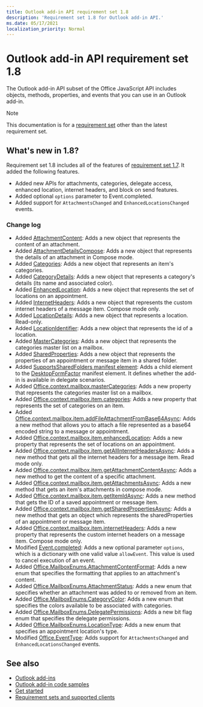 ```yaml
---
title: Outlook add-in API requirement set 1.8
description: 'Requirement set 1.8 for Outlook add-in API.'
ms.date: 05/17/2021
localization_priority: Normal
---
```


# Outlook add-in API requirement set 1.8

The Outlook add-in API subset of the Office JavaScript API includes objects, methods, properties, and events that you can use in an Outlook add-in.

> [!NOTE]
> This documentation is for a [requirement set](../../requirement-sets/outlook-api-requirement-sets.md) other than the latest requirement set.

## What's new in 1.8?

Requirement set 1.8 includes all of the features of [requirement set 1.7](../requirement-set-1.7/outlook-requirement-set-1.7.md). It added the following features.

- Added new APIs for attachments, categories, delegate access, enhanced location, internet headers, and block on send features.
- Added optional `options` parameter to Event.completed.
- Added support for `AttachmentsChanged` and `EnhancedLocationsChanged` events.

### Change log

- Added [AttachmentContent](/javascript/api/outlook/office.attachmentcontent?view=outlook-js-1.8&preserve-view=true): Adds a new object that represents the content of an attachment.
- Added [AttachmentDetailsCompose](/javascript/api/outlook/office.attachmentdetailscompose?view=outlook-js-1.8&preserve-view=true): Adds a new object that represents the details of an attachment in Compose mode.
- Added [Categories](/javascript/api/outlook/office.categories?view=outlook-js-1.8&preserve-view=true): Adds a new object that represents an item's categories.
- Added [CategoryDetails](/javascript/api/outlook/office.categorydetails?view=outlook-js-1.8&preserve-view=true): Adds a new object that represents a category's details (its name and associated color).
- Added [EnhancedLocation](/javascript/api/outlook/office.enhancedlocation?view=outlook-js-1.8&preserve-view=true): Adds a new object that represents the set of locations on an appointment.
- Added [InternetHeaders](/javascript/api/outlook/office.internetheaders?view=outlook-js-1.8&preserve-view=true): Adds a new object that represents the custom internet headers of a message item. Compose mode only.
- Added [LocationDetails](/javascript/api/outlook/office.locationdetails?view=outlook-js-1.8&preserve-view=true): Adds a new object that represents a location. Read-only.
- Added [LocationIdentifier](/javascript/api/outlook/office.locationidentifier?view=outlook-js-1.8&preserve-view=true): Adds a new object that represents the id of a location.
- Added [MasterCategories](/javascript/api/outlook/office.mastercategories?view=outlook-js-1.8&preserve-view=true): Adds a new object that represents the categories master list on a mailbox.
- Added [SharedProperties](/javascript/api/outlook/office.sharedproperties?view=outlook-js-1.8&preserve-view=true): Adds a new object that represents the properties of an appointment or message item in a shared folder.
- Added [SupportsSharedFolders manifest element](../../manifest/supportssharedfolders.md): Adds a child element to the [DesktopFormFactor](../../manifest/desktopformfactor.md) manifest element. It defines whether the add-in is available in delegate scenarios.
- Added [Office.context.mailbox.masterCategories](office.context.mailbox.md#properties): Adds a new property that represents the categories master list on a mailbox.
- Added [Office.context.mailbox.item.categories](office.context.mailbox.item.md#properties): Adds a new property that represents the set of categories on an item.
- Added [Office.context.mailbox.item.addFileAttachmentFromBase64Async](office.context.mailbox.item.md#methods): Adds a new method that allows you to attach a file represented as a base64 encoded string to a message or appointment.
- Added [Office.context.mailbox.item.enhancedLocation](office.context.mailbox.item.md#properties): Adds a new property that represents the set of locations on an appointment.
- Added [Office.context.mailbox.item.getAllInternetHeadersAsync](office.context.mailbox.item.md#methods): Adds a new method that gets all the internet headers for a message item. Read mode only.
- Added [Office.context.mailbox.item.getAttachmentContentAsync](office.context.mailbox.item.md#methods): Adds a new method to get the content of a specific attachment.
- Added [Office.context.mailbox.item.getAttachmentsAsync](office.context.mailbox.item.md#methods): Adds a new method that gets an item's attachments in compose mode.
- Added [Office.context.mailbox.item.getItemIdAsync](office.context.mailbox.item.md#methods): Adds a new method that gets the ID of a saved appointment or message item.
- Added [Office.context.mailbox.item.getSharedPropertiesAsync](office.context.mailbox.item.md#methods): Adds a new method that gets an object which represents the sharedProperties of an appointment or message item.
- Added [Office.context.mailbox.item.internetHeaders](office.context.mailbox.item.md#properties): Adds a new property that represents the custom internet headers on a message item. Compose mode only.
- Modified [Event.completed](/javascript/api/office/office.addincommands.event#completed_options_): Adds a new optional parameter `options`, which is a dictionary with one valid value `allowEvent`. This value is used to cancel execution of an event.
- Added [Office.MailboxEnums.AttachmentContentFormat](/javascript/api/outlook/office.mailboxenums.attachmentcontentformat?view=outlook-js-1.8&preserve-view=true): Adds a new enum that specifies the formatting that applies to an attachment's content.
- Added [Office.MailboxEnums.AttachmentStatus](/javascript/api/outlook/office.mailboxenums.attachmentstatus?view=outlook-js-1.8&preserve-view=true): Adds a new enum that specifies whether an attachment was added to or removed from an item.
- Added [Office.MailboxEnums.CategoryColor](/javascript/api/outlook/office.mailboxenums.categorycolor?view=outlook-js-1.8&preserve-view=true): Adds a new enum that specifies the colors available to be associated with categories.
- Added [Office.MailboxEnums.DelegatePermissions](/javascript/api/outlook/office.mailboxenums.delegatepermissions?view=outlook-js-1.8&preserve-view=true): Adds a new bit flag enum that specifies the delegate permissions.
- Added [Office.MailboxEnums.LocationType](/javascript/api/outlook/office.mailboxenums.locationtype?view=outlook-js-1.8&preserve-view=true): Adds a new enum that specifies an appointment location's type.
- Modified [Office.EventType](/javascript/api/office/office.eventtype): Adds support for `AttachmentsChanged` and `EnhancedLocationsChanged` events.

## See also

- [Outlook add-ins](../../../outlook/outlook-add-ins-overview.md)
- [Outlook add-in code samples](https://developer.microsoft.com/outlook/gallery/?filterBy=Outlook,Samples,Add-ins)
- [Get started](../../../quickstarts/outlook-quickstart.md)
- [Requirement sets and supported clients](../../requirement-sets/outlook-api-requirement-sets.md)
